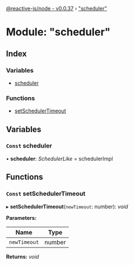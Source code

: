 [@reactive-js/node - v0.0.37](../README.md) › ["scheduler"](_scheduler_.md)

# Module: "scheduler"

## Index

### Variables

* [scheduler](_scheduler_.md#const-scheduler)

### Functions

* [setSchedulerTimeout](_scheduler_.md#const-setschedulertimeout)

## Variables

### `Const` scheduler

• **scheduler**: *SchedulerLike* = schedulerImpl

## Functions

### `Const` setSchedulerTimeout

▸ **setSchedulerTimeout**(`newTimeout`: number): *void*

**Parameters:**

Name | Type |
------ | ------ |
`newTimeout` | number |

**Returns:** *void*
